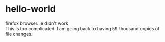 # hello-world
firefox browser. ie didn't work <br>
This is too complicated. I am going back to having 59 thousand copies of file changes.
